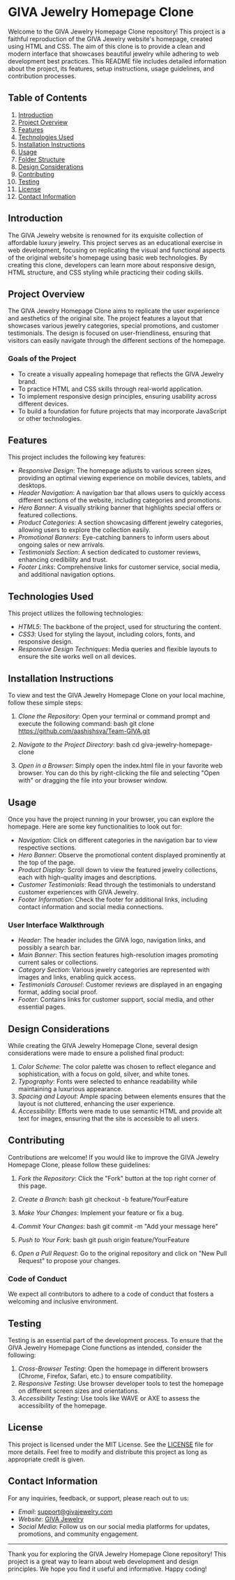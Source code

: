 # GIVA Jewelry Homepage Clone

Welcome to the GIVA Jewelry Homepage Clone repository! This project is a faithful reproduction of the GIVA Jewelry website's homepage, created using HTML and CSS. The aim of this clone is to provide a clean and modern interface that showcases beautiful jewelry while adhering to web development best practices. This README file includes detailed information about the project, its features, setup instructions, usage guidelines, and contribution processes.

## Table of Contents

1. [Introduction](#introduction)
2. [Project Overview](#project-overview)
3. [Features](#features)
4. [Technologies Used](#technologies-used)
5. [Installation Instructions](#installation-instructions)
6. [Usage](#usage)
7. [Folder Structure](#folder-structure)
8. [Design Considerations](#design-considerations)
9. [Contributing](#contributing)
10. [Testing](#testing)
11. [License](#license)
12. [Contact Information](#contact-information)

## Introduction

The GIVA Jewelry website is renowned for its exquisite collection of affordable luxury jewelry. This project serves as an educational exercise in web development, focusing on replicating the visual and functional aspects of the original website's homepage using basic web technologies. By creating this clone, developers can learn more about responsive design, HTML structure, and CSS styling while practicing their coding skills.

## Project Overview

The GIVA Jewelry Homepage Clone aims to replicate the user experience and aesthetics of the original site. The project features a layout that showcases various jewelry categories, special promotions, and customer testimonials. The design is focused on user-friendliness, ensuring that visitors can easily navigate through the different sections of the homepage.

### Goals of the Project

- To create a visually appealing homepage that reflects the GIVA Jewelry brand.
- To practice HTML and CSS skills through real-world application.
- To implement responsive design principles, ensuring usability across different devices.
- To build a foundation for future projects that may incorporate JavaScript or other technologies.

## Features

This project includes the following key features:

- *Responsive Design*: The homepage adjusts to various screen sizes, providing an optimal viewing experience on mobile devices, tablets, and desktops.
- *Header Navigation*: A navigation bar that allows users to quickly access different sections of the website, including categories and promotions.
- *Hero Banner*: A visually striking banner that highlights special offers or featured collections.
- *Product Categories*: A section showcasing different jewelry categories, allowing users to explore the collection easily.
- *Promotional Banners*: Eye-catching banners to inform users about ongoing sales or new arrivals.
- *Testimonials Section*: A section dedicated to customer reviews, enhancing credibility and trust.
- *Footer Links*: Comprehensive links for customer service, social media, and additional navigation options.

## Technologies Used

This project utilizes the following technologies:

- *HTML5*: The backbone of the project, used for structuring the content.
- *CSS3*: Used for styling the layout, including colors, fonts, and responsive design.
- *Responsive Design Techniques*: Media queries and flexible layouts to ensure the site works well on all devices.

## Installation Instructions

To view and test the GIVA Jewelry Homepage Clone on your local machine, follow these simple steps:

1. *Clone the Repository*: Open your terminal or command prompt and execute the following command:
   bash
   git clone https://github.com/aashishsva/Team-GIVA.git
   

2. *Navigate to the Project Directory*:
   bash
   cd giva-jewelry-homepage-clone
   

3. *Open in a Browser*: Simply open the index.html file in your favorite web browser. You can do this by right-clicking the file and selecting "Open with" or dragging the file into your browser window.

## Usage

Once you have the project running in your browser, you can explore the homepage. Here are some key functionalities to look out for:

- *Navigation*: Click on different categories in the navigation bar to view respective sections.
- *Hero Banner*: Observe the promotional content displayed prominently at the top of the page.
- *Product Display*: Scroll down to view the featured jewelry collections, each with high-quality images and descriptions.
- *Customer Testimonials*: Read through the testimonials to understand customer experiences with GIVA Jewelry.
- *Footer Information*: Check the footer for additional links, including contact information and social media connections.

### User Interface Walkthrough

- *Header*: The header includes the GIVA logo, navigation links, and possibly a search bar.
- *Main Banner*: This section features high-resolution images promoting current sales or collections.
- *Category Section*: Various jewelry categories are represented with images and links, enabling quick access.
- *Testimonials Carousel*: Customer reviews are displayed in an engaging format, adding social proof.
- *Footer*: Contains links for customer support, social media, and other essential pages.


## Design Considerations

While creating the GIVA Jewelry Homepage Clone, several design considerations were made to ensure a polished final product:

1. *Color Scheme*: The color palette was chosen to reflect elegance and sophistication, with a focus on gold, silver, and white tones.
2. *Typography*: Fonts were selected to enhance readability while maintaining a luxurious appearance.
3. *Spacing and Layout*: Ample spacing between elements ensures that the layout is not cluttered, enhancing the user experience.
4. *Accessibility*: Efforts were made to use semantic HTML and provide alt text for images, ensuring that the site is accessible to all users.

## Contributing

Contributions are welcome! If you would like to improve the GIVA Jewelry Homepage Clone, please follow these guidelines:

1. *Fork the Repository*: Click the "Fork" button at the top right corner of this page.
2. *Create a Branch*: 
   bash
   git checkout -b feature/YourFeature
   
3. *Make Your Changes*: Implement your feature or fix a bug.
4. *Commit Your Changes*: 
   bash
   git commit -m "Add your message here"
   
5. *Push to Your Fork*: 
   bash
   git push origin feature/YourFeature
   
6. *Open a Pull Request*: Go to the original repository and click on "New Pull Request" to propose your changes.

### Code of Conduct

We expect all contributors to adhere to a code of conduct that fosters a welcoming and inclusive environment.

## Testing

Testing is an essential part of the development process. To ensure that the GIVA Jewelry Homepage Clone functions as intended, consider the following:

1. *Cross-Browser Testing*: Open the homepage in different browsers (Chrome, Firefox, Safari, etc.) to ensure compatibility.
2. *Responsive Testing*: Use browser developer tools to test the homepage on different screen sizes and orientations.
3. *Accessibility Testing*: Use tools like WAVE or AXE to assess the accessibility of the homepage.

## License

This project is licensed under the MIT License. See the [LICENSE](LICENSE) file for more details. Feel free to modify and distribute this project as long as appropriate credit is given.

## Contact Information

For any inquiries, feedback, or support, please reach out to us:

- *Email*: support@givajewelry.com
- *Website*: [GIVA Jewelry](https://www.givajewelry.com)
- *Social Media*: Follow us on our social media platforms for updates, promotions, and community engagement.

---

Thank you for exploring the GIVA Jewelry Homepage Clone repository! This project is a great way to learn about web development and design principles. We hope you find it useful and informative. Happy coding!